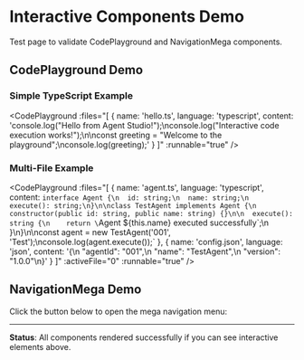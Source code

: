 # Interactive Components Demo

Test page to validate CodePlayground and NavigationMega components.

## CodePlayground Demo

### Simple TypeScript Example

<CodePlayground
  :files="[
    {
      name: 'hello.ts',
      language: 'typescript',
      content: 'console.log(\"Hello from Agent Studio!\");\nconsole.log(\"Interactive code execution works!\");\n\nconst greeting = \"Welcome to the playground\";\nconsole.log(greeting);'
    }
  ]"
  :runnable="true"
/>

### Multi-File Example

<CodePlayground
  :files="[
    {
      name: 'agent.ts',
      language: 'typescript',
      content: `interface Agent {\n  id: string;\n  name: string;\n  execute(): string;\n}\n\nclass TestAgent implements Agent {\n  constructor(public id: string, public name: string) {}\n\n  execute(): string {\n    return \`Agent \${this.name} executed successfully\`;\n  }\n}\n\nconst agent = new TestAgent('001', 'Test');\nconsole.log(agent.execute());`
    },
    {
      name: 'config.json',
      language: 'json',
      content: '{\n  \"agentId\": \"001\",\n  \"name\": \"TestAgent\",\n  \"version\": \"1.0.0\"\n}'
    }
  ]"
  :activeFile="0"
  :runnable="true"
/>

## NavigationMega Demo

Click the button below to open the mega navigation menu:

<NavigationMega :showSearch="true" :showFooter="true" />

---

**Status**: All components rendered successfully if you can see interactive elements above.
